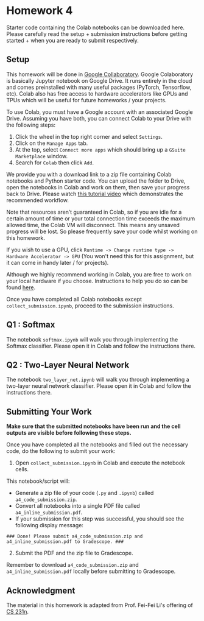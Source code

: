 
# Homework 4

Starter code containing the Colab notebooks can be downloaded here. Please carefully read the setup + submission instructions before getting started + when you are ready to submit respectively.

## Setup

This homework will be done in [Google Collaboratory](https://colab.research.google.com/). Google Colaboratory is basically Jupyter notebook on Google Drive. It runs entirely in the cloud and comes preinstalled with many useful packages (PyTorch, Tensorflow, etc). Colab also has free access to hardware accelerators like GPUs and TPUs which will be useful for future homeworks / your projects. 

To use Colab, you must have a Google account with an associated Google Drive. Assuming you have both, you can connect Colab to your Drive with the following steps:

1. Click the wheel in the top right corner and select `Settings`.
2. Click on the `Manage Apps` tab.
3. At the top, select `Connect more apps` which should bring up a `GSuite Marketplace` window.
4. Search for `Colab` then click `Add`.

We provide you with a download link to a zip file containing Colab notebooks and Python starter code. You can upload the folder to Drive, open the notebooks in Colab and work on them, then save your progress back to Drive. Please watch [this tutorial video](https://www.youtube.com/watch?v=DsGd2e9JNH4&feature=emb_imp_woyt&ab_channel=MooJinKim) which demonstrates the recommended workflow.

Note that resources aren’t guaranteed in Colab, so if you are idle for a certain amount of time or your total connection time exceeds the maximum allowed time, the Colab VM will disconnect. This means any unsaved progress will be lost. So please frequently save your code whilst working on this homework. 

If you wish to use a GPU, click `Runtime -> Change runtime type -> Hardware Accelerator -> GPU` (You won't need this for this assignment, but it can come in handy later / for projects).

Although we highly recommend working in Colab, you are free to work on your local hardware if you choose. Instructions to help you do so can be found [here](https://cs231n.github.io/setup-instructions/#working-locally-on-your-machine).

Once you have completed all Colab notebooks except `collect_submission.ipynb`, proceed to the submission instructions.

## Q1 : Softmax

The notebook `softmax.ipynb` will walk you through implementing the Softmax classifier. Please open it in Colab and follow the instructions there.

## Q2 : Two-Layer Neural Network

The notebook `two_layer_net.ipynb` will walk you through implementing a two-layer neural network classifier. Please open it in Colab and follow the instructions there.

## Submitting Your Work

**Make sure that the submitted notebooks have been run and the cell outputs are visible before following these steps.**

Once you have completed all the notebooks and filled out the necessary code, do the following to submit your work:

1. Open `collect_submission.ipynb` in Colab and execute the notebook cells.

This notebook/script will:

- Generate a zip file of your code (`.py` and `.ipynb`) called `a4_code_submission.zip`.
- Convert all notebooks into a single PDF file called `a4_inline_submission.pdf`.
- If your submission for this step was successful, you should see the following display message:

`### Done! Please submit a4_code_submission.zip and a4_inline_submission.pdf to Gradescope. ###`

2. Submit the PDF and the zip file to Gradescope.

Remember to download `a4_code_submission.zip` and `a4_inline_submission.pdf` locally before submitting to Gradescope.

## Acknowledgment
The material in this homework is adapted from Prof. Fei-Fei Li's offering of [CS 231n](http://cs231n.stanford.edu/).

